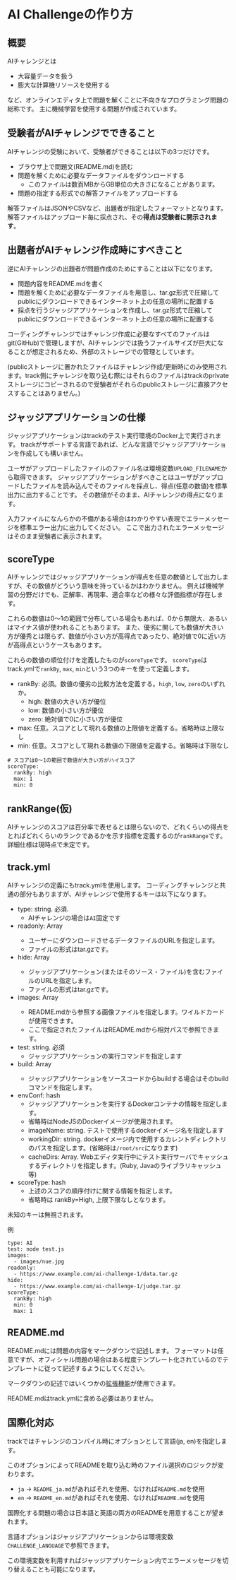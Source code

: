 # AI Challengeの作り方
## 概要
AIチャレンジとは

- 大容量データを扱う
- 膨大な計算機リソースを使用する

など、オンラインエディタ上で問題を解くことに不向きなプログラミング問題の総称です。
主に機械学習を使用する問題が作成されています。

## 受験者がAIチャレンジでできること
AIチャレンジの受験において、受験者ができることは以下の3つだけです。

- ブラウザ上で問題文(README.md)を読む
- 問題を解くために必要なデータファイルをダウンロードする
  - このファイルは数百MBからGB単位の大きさになることがあります。
- 問題の指定する形式での解答ファイルをアップロードする

解答ファイルはJSONやCSVなど、出題者が指定したフォーマットとなります。
解答ファイルはアップロード毎に採点され、その**得点は受験者に開示されます**。

## 出題者がAIチャレンジ作成時にすべきこと
逆にAIチャレンジの出題者が問題作成のためにすることは以下になります。

- 問題内容をREADME.mdを書く
- 問題を解くために必要なデータファイルを用意し、tar.gz形式で圧縮してpublicにダウンロードできるインターネット上の任意の場所に配置する
- 採点を行うジャッジアプリケーションを作成し、tar.gz形式で圧縮してpublicにダウンロードできるインターネット上の任意の場所に配置する

コーディングチャレンジではチャレンジ作成に必要なすべてのファイルはgit(GitHub)で管理しますが、AIチャレンジでは扱うファイルサイズが巨大になることが想定されるため、外部のストレージでの管理としています。

(publicストレージに置かれたファイルはチャレンジ作成/更新時にのみ使用されます。track側にチャレンジを取り込む際にはそれらのファイルはtrackのprivateストレージにコピーされるので受験者がそれらのpublicストレージに直接アクセスすることはありません。)

## ジャッジアプリケーションの仕様
ジャッジアプリケーションはtrackのテスト実行環境のDocker上で実行されます。
trackがサポートする言語であれば、どんな言語でジャッジアプリケーションを作成しても構いません。

ユーザがアップロードしたファイルのファイル名は環境変数`UPLOAD_FILENAME`から取得できます。
ジャッジアプリケーションがすべきことはユーザがアップロードしたファイルを読み込んでそのファイルを採点し、得点(任意の数値)を標準出力に出力することです。
その数値がそのまま、AIチャレンジの得点になります。

入力ファイルになんらかの不備がある場合はわかりやすい表現でエラーメッセージを標準エラー出力に出力してください。
ここで出力されたエラーメッセージはそのまま受験者に表示されます。

## scoreType
AIチャレンジではジャッジアプリケーションが得点を任意の数値として出力しますが、その数値がどういう意味を持っているかはわかりません。
例えば機械学習の分野だけでも、正解率、再現率、適合率などの様々な評価指標が存在します。

これらの数値は0〜1の範囲で分布している場合もあれば、0から無限大、あるいはマイナス値が使われることもあります。
また、優劣に関しても数値が大きい方が優秀とは限らず、数値が小さい方が高得点であったり、絶対値で0に近い方が高得点というケースもあります。

これらの数値の順位付けを定義したものが`scoreType`です。
`scoreType`はtrack.ymlで`rankBy`, `max`, `min`という3つのキーを使って定義します。

- rankBy: 必須。数値の優劣の比較方法を定義する。`high`, `low`, `zero`のいずれか。
  - high: 数値の大きい方が優位
  - low:  数値の小さい方が優位
  - zero: 絶対値で0に小さい方が優位
- max: 任意。スコアとして現れる数値の上限値を定義する。省略時は上限なし
- min: 任意。スコアとして現れる数値の下限値を定義する。省略時は下限なし

```
# スコアは0〜1の範囲で数値が大きい方がハイスコア
scoreType:
  rankBy: high
  max: 1
  min: 0
```

## rankRange(仮)
AIチャレンジのスコアは百分率で表せるとは限らないので、どれくらいの得点をとればどれくらいのランクであるかを示す指標を定義するのが`rankRange`です。
詳細仕様は現時点で未定です。

## track.yml
AIチャレンジの定義にもtrack.ymlを使用します。
コーディングチャレンジと共通の部分もありますが、AIチャレンジで使用するキーは以下になります。

- type: string. 必須. 
  - AIチャレンジの場合は`AI`固定です
- readonly: Array<string>
  - ユーザーにダウンロードさせるデータファイルのURLを指定します。
  - ファイルの形式はtar.gzです。
- hide: Array<string>
  - ジャッジアプリケーション(またはそのソース・ファイル)を含むファイルのURLを指定します。
  - ファイルの形式はtar.gzです。
- images: Array<string>
  - README.mdから参照する画像ファイルを指定します。ワイルドカードが使用できます。
  - ここで指定されたファイルはREADME.mdから相対パスで参照できます。
- test: string. 必須
  - ジャッジアプリケーションの実行コマンドを指定します
- build: Array<string>
  - ジャッジアプリケーションをソースコードからbuildする場合はそのbuildコマンドを指定します。
- envConf: hash
  - ジャッジアプリケーションを実行するDockerコンテナの情報を指定します。
  - 省略時はNodeJSのDockerイメージが使用されます。
  - imageName: string. テストで使用するdockerイメージ名を指定します
  - workingDir: string. dockerイメージ内で使用するカレントディレクトリのパスを指定します。(省略時は`/root/src`になります)
  - cacheDirs: Array<string>. Webエディタ実行中にテスト実行サーバでキャッシュするディレクトリを指定します。(Ruby, Javaのライブラリキャッシュ等)
- scoreType: hash
  - 上述のスコアの順序付けに関する情報を指定します。
  - 省略時は rankBy=High, 上限下限なしとなります。

未知のキーは無視されます。

例
```
type: AI
test: node test.js
images:
  - images/nue.jpg
readonly:
  - https://www.example.com/ai-challenge-1/data.tar.gz
hide:
  - https://www.example.com/ai-challenge-1/judge.tar.gz
scoreType:
  rankBy: high
  min: 0
  max: 1
```

## README.md
README.mdには問題の内容をマークダウンで記述します。
フォーマットは任意ですが、オフィシャル問題の場合はある程度テンプレート化されているのでテンプレートに従って記述するようにしてください。

マークダウンの記述ではいくつかの[拡張機能](markdown-extension.md)が使用できます。

README.mdはtrack.ymlに含める必要はありません。

## 国際化対応
trackではチャレンジのコンパイル時にオプションとして言語(ja, en)を指定します。

このオプションによってREADMEを取り込む時のファイル選択のロジックが変わります。

- `ja` -> `README_ja.md`があればそれを使用、なければ`README.md`を使用
- `en` -> `README_en.md`があればそれを使用、なければ`README.md`を使用

国際化する問題の場合は日本語と英語の両方のREADMEを用意することが望まれます。

言語オプションはジャッジアプリケーションからは環境変数`CHALLENGE_LANGUAGE`で参照できます。

この環境変数を利用すればジャッジアプリケーション内でエラーメッセージを切り替えることも可能になります。
